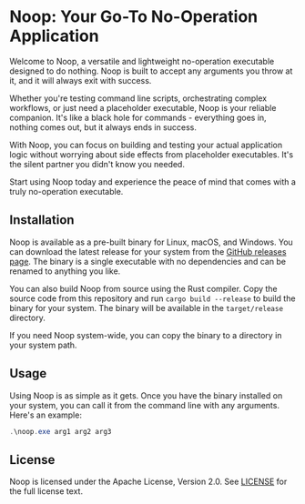 # Noop: Your Go-To No-Operation Application

Welcome to Noop, a versatile and lightweight no-operation executable designed to do nothing. Noop is built to accept any arguments you throw at it, and it will always exit with success.

Whether you're testing command line scripts, orchestrating complex workflows, or just need a placeholder executable, Noop is your reliable companion. It's like a black hole for commands - everything goes in, nothing comes out, but it always ends in success.

With Noop, you can focus on building and testing your actual application logic without worrying about side effects from placeholder executables. It's the silent partner you didn't know you needed.

Start using Noop today and experience the peace of mind that comes with a truly no-operation executable.

## Installation

Noop is available as a pre-built binary for Linux, macOS, and Windows. You can download the latest release for your system from the [GitHub releases page](https://github.com/jannekem/noop/releases). The binary is a single executable with no dependencies and can be renamed to anything you like.

You can also build Noop from source using the Rust compiler. Copy the source code from this repository and run `cargo build --release` to build the binary for your system. The binary will be available in the `target/release` directory.

If you need Noop system-wide, you can copy the binary to a directory in your system path.

## Usage

Using Noop is as simple as it gets. Once you have the binary installed on your system, you can call it from the command line with any arguments. Here's an example:

```powershell
.\noop.exe arg1 arg2 arg3
```

## License

Noop is licensed under the Apache License, Version 2.0. See [LICENSE](LICENSE) for the full license text.
